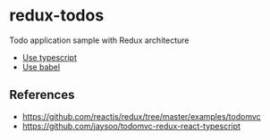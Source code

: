 # redux-todos
Todo application sample with Redux architecture
- [Use typescript](https://github.com/danimal141/redux-todos)
- [Use babel](https://github.com/danimal141/redux-todos/tree/feature/babel)

## References
- https://github.com/reactjs/redux/tree/master/examples/todomvc
- https://github.com/jaysoo/todomvc-redux-react-typescript
